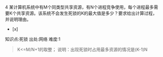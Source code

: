 4
某计算机系统中有M个同类型共享资源，有N个进程竞争使用，每个进程最多需要K个共享资源。该系统不会发生死锁的K的最大值是多少？要求给出计算过程，并说明理由。
- [x]

知识点:死锁
出处:网络
难度:1
> K<=M/N+1的取整； 说明：出现死锁时占用最多资源的情况是(K-1)N
